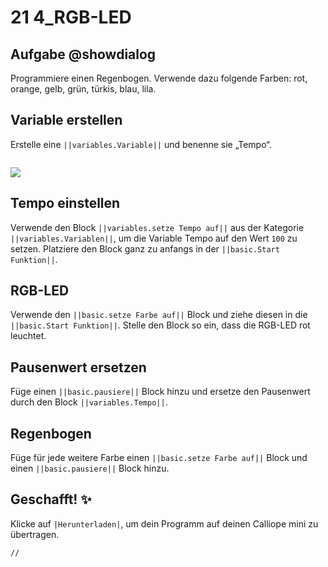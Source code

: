 # 21 4_RGB-LED


## Aufgabe  @showdialog
Programmiere einen Regenbogen. Verwende dazu folgende Farben:
rot, orange, gelb, grün, türkis, blau, lila.

## Variable erstellen
Erstelle eine ``||variables.Variable||`` und benenne sie „Tempo“.

```
```
![](https://calliope.cc/tutorials/variable_tempo.png)

## Tempo einstellen
Verwende den Block ``||variables.setze Tempo auf||`` aus der Kategorie ``||variables.Variablen||``, um die Variable Tempo auf den Wert `100` zu setzen. Platziere den Block ganz zu anfangs in der ``||basic.Start Funktion||``.

## RGB-LED
Verwende den ``||basic.setze Farbe auf||`` Block und ziehe diesen in die ``||basic.Start Funktion||``. Stelle den Block so ein, dass die RGB-LED rot leuchtet.

## Pausenwert ersetzen
Füge einen ``||basic.pausiere||`` Block hinzu und ersetze den Pausenwert durch den Block ``||variables.Tempo||``.

## Regenbogen
Füge für jede weitere Farbe einen ``||basic.setze Farbe auf||`` Block und einen ``||basic.pausiere||`` Block hinzu.

## Geschafft! ✨
Klicke auf ``|Herunterladen|``, um dein Programm auf deinen Calliope mini zu übertragen.


```template
//
```



















